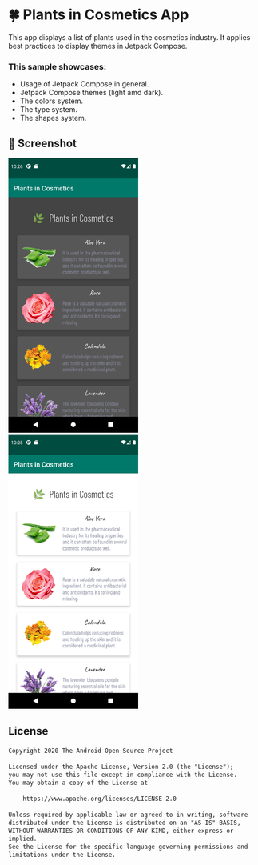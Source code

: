 # 🍀 Plants in Cosmetics App

This app displays a list of plants used in the cosmetics industry. It applies best practices to display themes in Jetpack Compose.

### This sample showcases:
* Usage of Jetpack Compose in general.
* Jetpack Compose themes (light amd dark).
* The colors system.
* The type system.
* The shapes system.

## 📸 Screenshot

<img src="/result/dark_screenshot.png" width="260">&emsp;<img src="/result/light_screenshot.png" width="260">

## License
```
Copyright 2020 The Android Open Source Project

Licensed under the Apache License, Version 2.0 (the "License");
you may not use this file except in compliance with the License.
You may obtain a copy of the License at

    https://www.apache.org/licenses/LICENSE-2.0

Unless required by applicable law or agreed to in writing, software
distributed under the License is distributed on an "AS IS" BASIS,
WITHOUT WARRANTIES OR CONDITIONS OF ANY KIND, either express or implied.
See the License for the specific language governing permissions and
limitations under the License.
```
